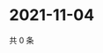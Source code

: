 # 2021-11-04

共 0 条

<!-- BEGIN WEIBO -->
<!-- 最后更新时间 Thu Nov 04 2021 13:10:01 GMT+0800 (China Standard Time) -->

<!-- END WEIBO -->
